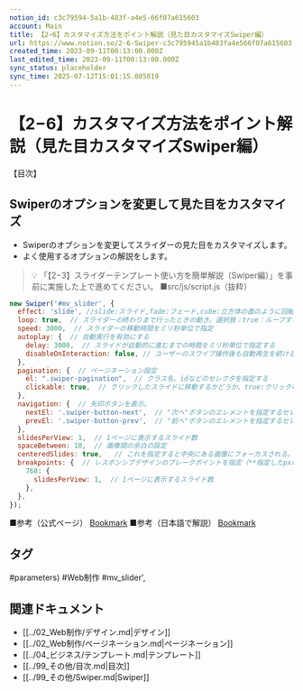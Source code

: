 ```yaml
---
notion_id: c3c79594-5a1b-483f-a4e5-66f07a615603
account: Main
title: 【2−6】カスタマイズ方法をポイント解説（見た目カスタマイズSwiper編）
url: https://www.notion.so/2-6-Swiper-c3c795945a1b483fa4e566f07a615603
created_time: 2023-09-11T00:13:00.000Z
last_edited_time: 2023-09-11T00:13:00.000Z
sync_status: placeholder
sync_time: 2025-07-12T15:01:15.085819
---
```

# 【2−6】カスタマイズ方法をポイント解説（見た目カスタマイズSwiper編）

【目次】
## Swiperのオプションを変更して見た目をカスタマイズ
- Swiperのオプションを変更してスライダーの見た目をカスタマイズします。
- よく使用するオプションの解説をします。
> 💡 「【2−3】スライダーテンプレート使い方を簡単解説（Swiper編）」を事前に実施した上で進めてください。
■src/js/script.js（抜粋）
```javascript
new Swiper('#mv_slider', {
  effect: 'slide', //slide:スライド,fade:フェード,cube:立方体の面のように回転しながら表示,
  loop: true,  // スライダーの終わりまで行ったときの動き。選択肢：true：ループする, false：巻き戻す
  speed: 3000,  // スライダーの移動時間をミリ秒単位で指定
  autoplay: {  // 自動実行を有効にする
    delay: 3000,  // スライドが自動的に進むまでの時間をミリ秒単位で指定する
    disableOnInteraction: false, // ユーザーのスワイプ操作後も自動再生を続ける。選択肢：true：スワイプ操作後に自動再生を停止する, false：スワイプ操作後も自動再生を続ける
  },
  pagination: {  // ページネーション設定
    el: ".swiper-pagination",  // クラス名、idなどのセレクタを指定する
    clickable: true,  // クリックしたスライドに移動するかどうか、true:クリック可、false：クリック不可
  },
  navigation: {  // 矢印ボタンを表示。
    nextEl: '.swiper-button-next',  // "次へ"ボタンのエレメントを指定するセレクタ
    prevEl: '.swiper-button-prev',  // "前へ"ボタンのエレメントを指定するセレクタ
  },
  slidesPerView: 1,  // 1ページに表示するスライド数
  spaceBetween: 10,  // 画像間の余白の設定
  centeredSlides: true,   // これを指定すると中央にある画像にフォーカスされる。選択肢：true：中央にフォーカス, false：中央にフォーカスしない
  breakpoints: {  // レスポンシブデザインのブレークポイントを指定（**指定したpx以上**の場合）
    768: {
      slidesPerView: 1,  // 1ページに表示するスライド数
    },
  },
});
```
■参考（公式ページ）
[Bookmark](https://swiperjs.com/swiper-api#parameters)
■参考（日本語で解説）
[Bookmark](https://pengi-n.co.jp/blog/library-swiper/)

## タグ

#parameters) #Web制作 #mv_slider', 

## 関連ドキュメント

- [[../02_Web制作/デザイン.md|デザイン]]
- [[../02_Web制作/ページネーション.md|ページネーション]]
- [[../04_ビジネス/テンプレート.md|テンプレート]]
- [[../99_その他/目次.md|目次]]
- [[../99_その他/Swiper.md|Swiper]]
